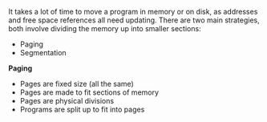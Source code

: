 It takes a lot of time to move a program in memory or on disk, as addresses and free space references all need updating.
There are two main strategies, both involve dividing the memory up into smaller sections:
- Paging
- Segmentation

**Paging**
- Pages are fixed size (all the same)
- Pages are made to fit sections of memory
- Pages are physical divisions
- Programs are split up to fit into pages